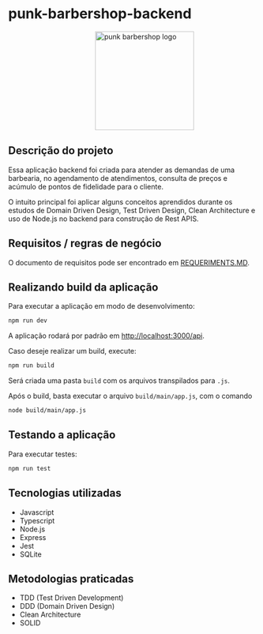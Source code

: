 # punk-barbershop-backend

<img src="https://user-images.githubusercontent.com/55285816/154165860-266d2e83-a65a-473b-b163-a111826db8e4.jpg" alt="punk barbershop logo" width="200px" style="margin-left: 35%" />

## Descrição do projeto

Essa aplicação backend foi criada para atender as demandas de uma barbearia, no agendamento de atendimentos, consulta de preços e acúmulo de pontos de fidelidade para o cliente.

O intuito principal foi aplicar alguns conceitos aprendidos durante os estudos de Domain Driven Design, Test Driven Design, Clean Architecture e uso de Node.js no backend para construção de Rest APIS.

## Requisitos / regras de negócio

O documento de requisitos pode ser encontrado em [REQUERIMENTS.MD](docs/REQUERIMENTS.MD).

## Realizando build da aplicação

Para executar a aplicação em modo de desenvolvimento:

```bash
npm run dev
```

A aplicação rodará por padrão em [http://localhost:3000/api]([http://localhost:3000/api).

Caso deseje realizar um build, execute:

```bash
npm run build
```

Será criada uma pasta `build` com os arquivos transpilados para `.js`.

Após o build, basta executar o arquivo `build/main/app.js`, com o comando

```bash
node build/main/app.js
```

## Testando a aplicação

Para executar testes:

```bash
npm run test
```

## Tecnologias utilizadas

-   Javascript
-   Typescript
-   Node.js
-   Express
-   Jest
-   SQLite

## Metodologias praticadas

-   TDD (Test Driven Development)
-   DDD (Domain Driven Design)
-   Clean Architecture
-   SOLID
